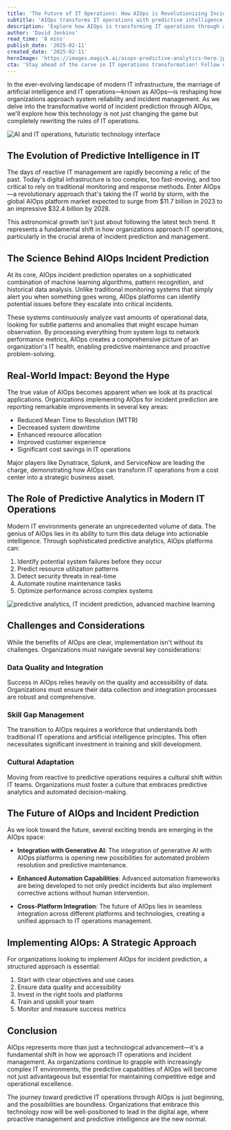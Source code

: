 ```yaml
---
title: 'The Future of IT Operations: How AIOps is Revolutionizing Incident Prediction'
subtitle: 'AIOps transforms IT operations with predictive intelligence and automation'
description: 'Explore how AIOps is transforming IT operations through advanced incident prediction and automation. Learn about the market growth from $11.7B to $32.4B by 2028, key benefits like reduced MTTR and system downtime, and essential implementation strategies for organizations looking to leverage predictive intelligence in their IT operations.'
author: 'David Jenkins'
read_time: '8 mins'
publish_date: '2025-02-11'
created_date: '2025-02-11'
heroImage: 'https://images.magick.ai/aiops-predictive-analytics-hero.jpg'
cta: 'Stay ahead of the curve in IT operations transformation! Follow us on LinkedIn for regular updates on AIOps, predictive analytics, and the future of IT management.'
---
```


In the ever-evolving landscape of modern IT infrastructure, the marriage of artificial intelligence and IT operations—known as AIOps—is reshaping how organizations approach system reliability and incident management. As we delve into the transformative world of incident prediction through AIOps, we'll explore how this technology is not just changing the game but completely rewriting the rules of IT operations.

![AI and IT operations, futuristic technology interface](https://i.magick.ai/PIXE/1739332654023_magick_img.webp)

## The Evolution of Predictive Intelligence in IT

The days of reactive IT management are rapidly becoming a relic of the past. Today's digital infrastructure is too complex, too fast-moving, and too critical to rely on traditional monitoring and response methods. Enter AIOps—a revolutionary approach that's taking the IT world by storm, with the global AIOps platform market expected to surge from $11.7 billion in 2023 to an impressive $32.4 billion by 2028.

This astronomical growth isn't just about following the latest tech trend. It represents a fundamental shift in how organizations approach IT operations, particularly in the crucial arena of incident prediction and management.

## The Science Behind AIOps Incident Prediction

At its core, AIOps incident prediction operates on a sophisticated combination of machine learning algorithms, pattern recognition, and historical data analysis. Unlike traditional monitoring systems that simply alert you when something goes wrong, AIOps platforms can identify potential issues before they escalate into critical incidents.

These systems continuously analyze vast amounts of operational data, looking for subtle patterns and anomalies that might escape human observation. By processing everything from system logs to network performance metrics, AIOps creates a comprehensive picture of an organization's IT health, enabling predictive maintenance and proactive problem-solving.

## Real-World Impact: Beyond the Hype

The true value of AIOps becomes apparent when we look at its practical applications. Organizations implementing AIOps for incident prediction are reporting remarkable improvements in several key areas:

- Reduced Mean Time to Resolution (MTTR)
- Decreased system downtime
- Enhanced resource allocation
- Improved customer experience
- Significant cost savings in IT operations

Major players like Dynatrace, Splunk, and ServiceNow are leading the charge, demonstrating how AIOps can transform IT operations from a cost center into a strategic business asset.

## The Role of Predictive Analytics in Modern IT Operations

Modern IT environments generate an unprecedented volume of data. The genius of AIOps lies in its ability to turn this data deluge into actionable intelligence. Through sophisticated predictive analytics, AIOps platforms can:

1. Identify potential system failures before they occur
2. Predict resource utilization patterns
3. Detect security threats in real-time
4. Automate routine maintenance tasks
5. Optimize performance across complex systems

![predictive analytics, IT incident prediction, advanced machine learning](https://i.magick.ai/PIXE/1739332654027_magick_img.webp)

## Challenges and Considerations

While the benefits of AIOps are clear, implementation isn't without its challenges. Organizations must navigate several key considerations:

### Data Quality and Integration
Success in AIOps relies heavily on the quality and accessibility of data. Organizations must ensure their data collection and integration processes are robust and comprehensive.

### Skill Gap Management
The transition to AIOps requires a workforce that understands both traditional IT operations and artificial intelligence principles. This often necessitates significant investment in training and skill development.

### Cultural Adaptation
Moving from reactive to predictive operations requires a cultural shift within IT teams. Organizations must foster a culture that embraces predictive analytics and automated decision-making.

## The Future of AIOps and Incident Prediction

As we look toward the future, several exciting trends are emerging in the AIOps space:

- **Integration with Generative AI**: The integration of generative AI with AIOps platforms is opening new possibilities for automated problem resolution and predictive maintenance.
  
- **Enhanced Automation Capabilities**: Advanced automation frameworks are being developed to not only predict incidents but also implement corrective actions without human intervention.
  
- **Cross-Platform Integration**: The future of AIOps lies in seamless integration across different platforms and technologies, creating a unified approach to IT operations management.

## Implementing AIOps: A Strategic Approach

For organizations looking to implement AIOps for incident prediction, a structured approach is essential:

1. Start with clear objectives and use cases
2. Ensure data quality and accessibility
3. Invest in the right tools and platforms
4. Train and upskill your team
5. Monitor and measure success metrics

## Conclusion

AIOps represents more than just a technological advancement—it's a fundamental shift in how we approach IT operations and incident management. As organizations continue to grapple with increasingly complex IT environments, the predictive capabilities of AIOps will become not just advantageous but essential for maintaining competitive edge and operational excellence.

The journey toward predictive IT operations through AIOps is just beginning, and the possibilities are boundless. Organizations that embrace this technology now will be well-positioned to lead in the digital age, where proactive management and predictive intelligence are the new normal.